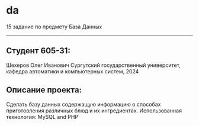 # da
15 задание по предмету База Данных
***
## Студент 605-31:
Шехеров Олег Иванович
Сургутский государственный университет, кафедра автоматики и компьютерных систем, 2024
## Описание проекта:
Сделать базу данных содержащую информацию о способах приготовления различных блюд и их ингредиентах.
Использованная технология: MySQL and PHP
